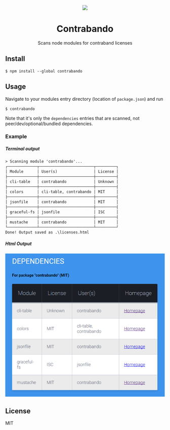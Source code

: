 <p align="center">
<img src="http://clipground.com/images/famouspeople-clipart-10.jpg"><br/>
<h1 align="center">Contrabando</h1>
<p align="center">
Scans node modules for contraband licenses
</p>
</p>

## Install
```
$ npm install --global contrabando
```
## Usage
Navigate to your modules entry directory (location of `package.json`) and run
```
$ contrabando
```
Note that it's only the `dependencies` entries that are scanned, not peer/dev/optional/bundled dependencies.
### Example
##### Terminal output
```
> Scanning module 'contrabando'...
┌─────────────┬────────────────────────┬─────────┐
│ Module      │ User(s)                │ License │
├─────────────┼────────────────────────┼─────────┤
│ cli-table   │ contrabando            │ Unknown │
├─────────────┼────────────────────────┼─────────┤
│ colors      │ cli-table, contrabando │ MIT     │
├─────────────┼────────────────────────┼─────────┤
│ jsonfile    │ contrabando            │ MIT     │
├─────────────┼────────────────────────┼─────────┤
│ graceful-fs │ jsonfile               │ ISC     │
├─────────────┼────────────────────────┼─────────┤
│ mustache    │ contrabando            │ MIT     │
└─────────────┴────────────────────────┴─────────┘
Done! Output saved as .\licenses.html
```
##### Html Output
<img src="https://raw.githubusercontent.com/alveflo/contraband/master/output-example.png"><br/>
## License
MIT
